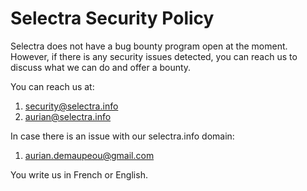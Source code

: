 # Selectra Security Policy

Selectra does not have a bug bounty program open at the moment. However, if there is any security issues detected, you can reach us to discuss what we can do and offer a bounty.

You can reach us at:
1. security@selectra.info
2. aurian@selectra.info

In case there is an issue with our selectra.info domain:
1. aurian.demaupeou@gmail.com

You write us in French or English.
